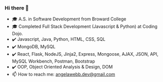 ### Hi there 👋

<!-- **AngelaWebbDev/AngelaWebbDev** is a ✨ _special_ ✨ repository because its `README.md` (this file) appears on your GitHub profile. -->

- 🎓 A.S. in Software Development from Broward College
- 🎓 Completed Full Stack Development (Javascript & Python) at Coding Dojo.
- ✔️ Javascript, Java, Python, HTML, CSS, SQL
- ✔️ MongoDB, MySQL
- ✔️ React, Flask, NodeJS, Jinja2, Express, Mongoose, AJAX, JSON, API, MySQL Workbench, Postman, Bootstrap
- ✔️ OOP, Object Oriented Analysis & Design, DOM
- 📫 How to reach me: angelawebb.dev@gmail.com
 
